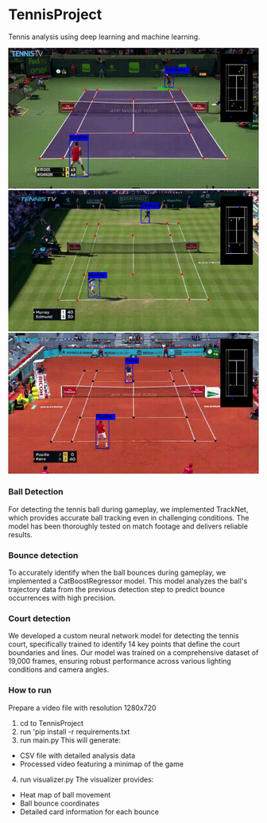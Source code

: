 # TennisProject
Tennis analysis using deep learning and machine learning. <br>

![](pics/hard.gif)
![](pics/grass.gif)
![](pics/clay.gif)

### Ball Detection
For detecting the tennis ball during gameplay, we implemented TrackNet, which provides accurate ball tracking even in challenging conditions. The model has been thoroughly tested on match footage and delivers reliable results.

### Bounce detection
To accurately identify when the ball bounces during gameplay, we implemented a CatBoostRegressor model. This model analyzes the ball's trajectory data from the previous detection step to predict bounce occurrences with high precision.

### Court detection
We developed a custom neural network model for detecting the tennis court, specifically trained to identify 14 key points that define the court boundaries and lines. Our model was trained on a comprehensive dataset of 19,000 frames, ensuring robust performance across various lighting conditions and camera angles.
### How to run
Prepare a video file with resolution 1280x720
1. cd to TennisProject
2. run 'pip install -r requirements.txt
3. run main.py <args>
This will generate:
* CSV file with detailed analysis data
* Processed video featuring a minimap of the game

4. run visualizer.py <args>
The visualizer provides:
* Heat map of ball movement
* Ball bounce coordinates
* Detailed card information for each bounce   


